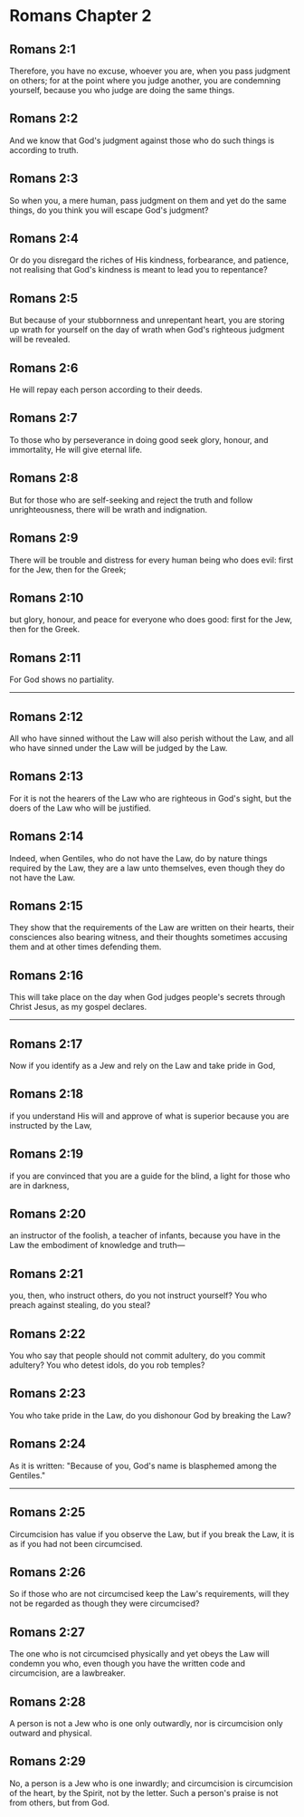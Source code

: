 # Romans Chapter 2

## Romans 2:1

Therefore, you have no excuse, whoever you are, when you pass judgment on others; for at the point where you judge another, you are condemning yourself, because you who judge are doing the same things.

## Romans 2:2

And we know that God's judgment against those who do such things is according to truth.

## Romans 2:3

So when you, a mere human, pass judgment on them and yet do the same things, do you think you will escape God's judgment?

## Romans 2:4

Or do you disregard the riches of His kindness, forbearance, and patience, not realising that God's kindness is meant to lead you to repentance?

## Romans 2:5

But because of your stubbornness and unrepentant heart, you are storing up wrath for yourself on the day of wrath when God's righteous judgment will be revealed.

## Romans 2:6

He will repay each person according to their deeds.

## Romans 2:7

To those who by perseverance in doing good seek glory, honour, and immortality, He will give eternal life.

## Romans 2:8

But for those who are self-seeking and reject the truth and follow unrighteousness, there will be wrath and indignation.

## Romans 2:9

There will be trouble and distress for every human being who does evil: first for the Jew, then for the Greek;

## Romans 2:10

but glory, honour, and peace for everyone who does good: first for the Jew, then for the Greek.

## Romans 2:11

For God shows no partiality.

---

## Romans 2:12

All who have sinned without the Law will also perish without the Law, and all who have sinned under the Law will be judged by the Law.

## Romans 2:13

For it is not the hearers of the Law who are righteous in God's sight, but the doers of the Law who will be justified.

## Romans 2:14

Indeed, when Gentiles, who do not have the Law, do by nature things required by the Law, they are a law unto themselves, even though they do not have the Law.

## Romans 2:15

They show that the requirements of the Law are written on their hearts, their consciences also bearing witness, and their thoughts sometimes accusing them and at other times defending them.

## Romans 2:16

This will take place on the day when God judges people's secrets through Christ Jesus, as my gospel declares.

---

## Romans 2:17

Now if you identify as a Jew and rely on the Law and take pride in God,

## Romans 2:18

if you understand His will and approve of what is superior because you are instructed by the Law,

## Romans 2:19

if you are convinced that you are a guide for the blind, a light for those who are in darkness,

## Romans 2:20

an instructor of the foolish, a teacher of infants, because you have in the Law the embodiment of knowledge and truth—

## Romans 2:21

you, then, who instruct others, do you not instruct yourself? You who preach against stealing, do you steal?

## Romans 2:22

You who say that people should not commit adultery, do you commit adultery? You who detest idols, do you rob temples?

## Romans 2:23

You who take pride in the Law, do you dishonour God by breaking the Law?

## Romans 2:24

As it is written: "Because of you, God's name is blasphemed among the Gentiles."

---

## Romans 2:25

Circumcision has value if you observe the Law, but if you break the Law, it is as if you had not been circumcised.

## Romans 2:26

So if those who are not circumcised keep the Law's requirements, will they not be regarded as though they were circumcised?

## Romans 2:27

The one who is not circumcised physically and yet obeys the Law will condemn you who, even though you have the written code and circumcision, are a lawbreaker.

## Romans 2:28

A person is not a Jew who is one only outwardly, nor is circumcision only outward and physical.

## Romans 2:29

No, a person is a Jew who is one inwardly; and circumcision is circumcision of the heart, by the Spirit, not by the letter. Such a person's praise is not from others, but from God.
